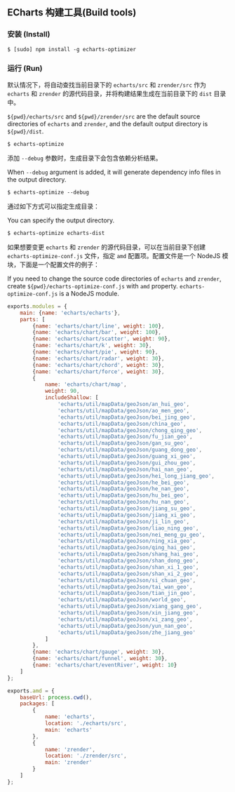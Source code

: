 ## ECharts 构建工具(Build tools)


### 安装 (Install)

```
$ [sudo] npm install -g echarts-optimizer
```

### 运行 (Run)

默认情况下，将自动查找当前目录下的 `echarts/src` 和 `zrender/src` 作为 `echarts` 和 `zrender` 的源代码目录，并将构建结果生成在当前目录下的 `dist` 目录中。

`${pwd}/echarts/src` and `${pwd}/zrender/src` are the default source directories of `echarts` and `zrender`, and the default output directory is `${pwd}/dist`.

```
$ echarts-optimize
```

添加 `--debug` 参数时，生成目录下会包含依赖分析结果。

When `--debug` argument is added, it will generate dependency info files in the output directory.

```
$ echarts-optimize --debug
```

通过如下方式可以指定生成目录：

You can specify the output directory.

```
$ echarts-optimize echarts-dist
```

如果想要变更 `echarts` 和 `zrender` 的源代码目录，可以在当前目录下创建 `echarts-optimize-conf.js` 文件，指定 `amd` 配置项。配置文件是一个 NodeJS 模块，下面是一个配置文件的例子：

If you need to change the source code directories of `echarts` and `zrender`, create `${pwd}/echarts-optimize-conf.js` with `amd` property. `echarts-optimize-conf.js` is a NodeJS module.

```javascript
exports.modules = {
    main: {name: 'echarts/echarts'},
    parts: [
        {name: 'echarts/chart/line', weight: 100},
        {name: 'echarts/chart/bar', weight: 100},
        {name: 'echarts/chart/scatter', weight: 90},
        {name: 'echarts/chart/k', weight: 30},
        {name: 'echarts/chart/pie', weight: 90},
        {name: 'echarts/chart/radar', weight: 30},
        {name: 'echarts/chart/chord', weight: 30},
        {name: 'echarts/chart/force', weight: 30},
        {
            name: 'echarts/chart/map',
            weight: 90,
            includeShallow: [
                'echarts/util/mapData/geoJson/an_hui_geo',
                'echarts/util/mapData/geoJson/ao_men_geo',
                'echarts/util/mapData/geoJson/bei_jing_geo',
                'echarts/util/mapData/geoJson/china_geo',
                'echarts/util/mapData/geoJson/chong_qing_geo',
                'echarts/util/mapData/geoJson/fu_jian_geo',
                'echarts/util/mapData/geoJson/gan_su_geo',
                'echarts/util/mapData/geoJson/guang_dong_geo',
                'echarts/util/mapData/geoJson/guang_xi_geo',
                'echarts/util/mapData/geoJson/gui_zhou_geo',
                'echarts/util/mapData/geoJson/hai_nan_geo',
                'echarts/util/mapData/geoJson/hei_long_jiang_geo',
                'echarts/util/mapData/geoJson/he_bei_geo',
                'echarts/util/mapData/geoJson/he_nan_geo',
                'echarts/util/mapData/geoJson/hu_bei_geo',
                'echarts/util/mapData/geoJson/hu_nan_geo',
                'echarts/util/mapData/geoJson/jiang_su_geo',
                'echarts/util/mapData/geoJson/jiang_xi_geo',
                'echarts/util/mapData/geoJson/ji_lin_geo',
                'echarts/util/mapData/geoJson/liao_ning_geo',
                'echarts/util/mapData/geoJson/nei_meng_gu_geo',
                'echarts/util/mapData/geoJson/ning_xia_geo',
                'echarts/util/mapData/geoJson/qing_hai_geo',
                'echarts/util/mapData/geoJson/shang_hai_geo',
                'echarts/util/mapData/geoJson/shan_dong_geo',
                'echarts/util/mapData/geoJson/shan_xi_1_geo',
                'echarts/util/mapData/geoJson/shan_xi_2_geo',
                'echarts/util/mapData/geoJson/si_chuan_geo',
                'echarts/util/mapData/geoJson/tai_wan_geo',
                'echarts/util/mapData/geoJson/tian_jin_geo',
                'echarts/util/mapData/geoJson/world_geo',
                'echarts/util/mapData/geoJson/xiang_gang_geo',
                'echarts/util/mapData/geoJson/xin_jiang_geo',
                'echarts/util/mapData/geoJson/xi_zang_geo',
                'echarts/util/mapData/geoJson/yun_nan_geo',
                'echarts/util/mapData/geoJson/zhe_jiang_geo'
            ]
        },
        {name: 'echarts/chart/gauge', weight: 30},
        {name: 'echarts/chart/funnel', weight: 30},
        {name: 'echarts/chart/eventRiver', weight: 10}
    ]
};

exports.amd = {
    baseUrl: process.cwd(),
    packages: [
        {
            name: 'echarts',
            location: './echarts/src',
            main: 'echarts'
        },
        {
            name: 'zrender',
            location: './zrender/src',
            main: 'zrender'
        }
    ]
};

```
